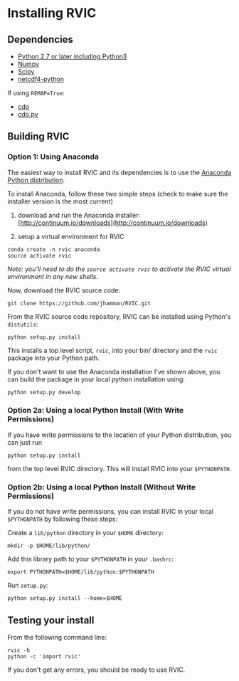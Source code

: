 # Installing RVIC

## Dependencies
- [Python 2.7 or later including Python3](http://www.python.org/)
- [Numpy](http://www.numpy.org)
- [Scipy](http://www.scipy.org/)
- [netcdf4-python](https://code.google.com/p/netcdf4-python/)

If using `REMAP=True`:

- [cdo](https://code.zmaw.de/projects/cdo)
- [cdo.py](https://github.com/Try2Code/cdo-bindings)

## Building RVIC

### Option 1:  Using Anaconda

The easiest way to install RVIC and its dependencies is to use the [Anaconda Python distribution](https://store.continuum.io/cshop/anaconda/).

To install Anaconda, follow these two simple steps (check to make sure the installer version is the most current)

1.  download and run the Anaconda installer:  [http://continuum.io/downloads](http://continuum.io/downloads)

2.  setup a virtual environment for RVIC

```shell
conda create -n rvic anaconda
source activate rvic
```

*Note:  you'll need to do the `source activate rvic` to activate the RVIC virtual environment in any new shells.*

Now, download the RVIC source code:

```shell
git clone https://github.com/jhamman/RVIC.git
```

From the RVIC source code repository, RVIC can be installed using Python's `distutils`:

```shell
python setup.py install
```

This installs a top level script, `rvic`, into your bin/ directory and the `rvic` package into your Python path.

If you don't want to use the Anaconda installation I've shown above, you can build the package in your local python installation using:
```python
python setup.py develop
```

### Option 2a:  Using a local Python Install (With Write Permissions)

If you have write permissions to the location of your Python distribution, you can just run

```shell
python setup.py install
```

from the top level RVIC directory.  This will install RVIC into your `$PYTHONPATH`.

### Option 2b:  Using a local Python Install (Without Write Permissions)

If you do not have write permissions, you can install RVIC in your local `$PYTHONPATH` by following these steps:

Create a `lib/python` directory in your `$HOME` directory:

```shell
mkdir -p $HOME/lib/python/
```

Add this library path to your `$PYTHONPATH` in your `.bashrc`:

```shell
export PYTHONPATH=$HOME/lib/python:$PYTHONPATH
```

Run `setup.py`:

```shell
python setup.py install --home=$HOME
```

## Testing your install

From the following command line:

```shell
rvic -h
python -c 'import rvic'
```

If you don't get any errors, you should be ready to use RVIC.
